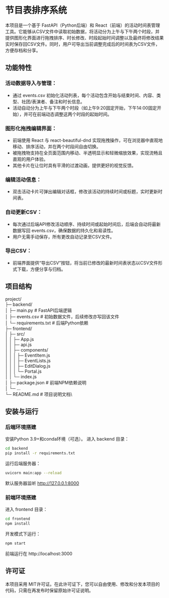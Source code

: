 # 节目表排序系统

本项目是一个基于 FastAPI（Python后端）和 React（前端）的活动时间表管理工具。它能够从CSV文件中读取初始数据，将活动分为上午与下午两个时段，并提供图形化界面进行拖拽排序、时长修改、时段起始时间调整以及最终将修改结果实时保存回CSV文件。同时，用户可导出当前调整完成后的时间表为CSV文件，方便存档和分享。

## 功能特性


### 活动数据导入与管理：

* 通过 events.csv 初始化活动列表，每个活动包含开始与结束时间、内容、类型、社团/表演者、备注和时长信息。
* 活动自动分为上午与下午两个时段（如上午9:20固定开始，下午14:00固定开始），并可在前端动态调整这两个时段的起始时间。

### 图形化拖拽编辑界面：

* 前端使用 React 与 react-beautiful-dnd 实现拖拽操作，可在浏览器中直观地移动、排序活动，并在两个时段间自由切换。
* 被拖拽物支持在全页面范围内移动、半透明显示和轻微缩放效果，实现流畅且直观的用户体验。
* 其他卡片在让位时具有平滑的过渡动画，提供更好的视觉反馈。

### 编辑活动信息：

* 双击活动卡片可弹出编辑对话框，修改该活动的持续时间或标题，实时更新时间表。

### 自动更新CSV：
* 每次通过后端API修改活动顺序、持续时间或起始时间后，后端会自动将最新数据写回 events.csv，确保数据的持久化和易读性。
* 用户无需手动保存，所有更改自动记录至CSV文件。
### 导出CSV：
* 前端界面提供“导出CSV”按钮，将当前已修改的最新时间表状态以CSV文件形式下载，方便分享与归档。

## 项目结构

project/\
├─ backend/\
│   ├─ main.py              # FastAPI后端逻辑 \
│   ├─ events.csv           # 初始数据文件，后续修改亦写回该文件 \
│   └─ requirements.txt     # 后端Python依赖 \
├─ frontend/ \
│   ├─ src/ \
│   │   ├─ App.js \
│   │   ├─ api.js \
│   │   ├─ components/ \
│   │   │   ├─ EventItem.js \
│   │   │   ├─ EventLists.js \
│   │   │   ├─ EditDialog.js \
│   │   │   └─ Portal.js \
│   │   └─ index.js \
│   ├─ package.json         # 前端NPM依赖说明 \
│   └─ ... \
└─ README.md                # 项目说明文档\


## 安装与运行
### 后端环境搭建
安装Python 3.9+和conda环境（可选）。
进入 backend 目录：
```bash
cd backend
pip install -r requirements.txt
```
运行后端服务器：
```bash
uvicorn main:app --reload
```
默认服务器监听 http://127.0.0.1:8000

### 前端环境搭建
进入 frontend 目录：
```bash
cd frontend
npm install
```
开发模式下运行：
```bash
npm start
```
前端运行在 http://localhost:3000

## 许可证

本项目采用 MIT许可证。在此许可证下，您可以自由使用、修改和分发本项目的代码，只需在再发布时保留原始许可证说明。
